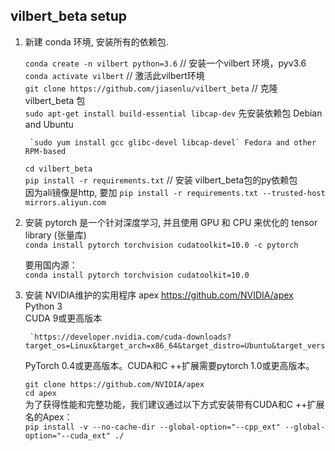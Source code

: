 ## vilbert_beta setup
1. 新建 conda 环境, 安装所有的依赖包.

    `conda create -n vilbert python=3.6`    // 安装一个vilbert 环境，pyv3.6  
    `conda activate vilbert`  // 激活此vilbert环境  
    `git clone https://github.com/jiasenlu/vilbert_beta`  // 克隆vilbert_beta 包  
    `sudo apt-get install build-essential libcap-dev` 先安装依赖包 Debian and Ubuntu  

        `sudo yum install gcc glibc-devel libcap-devel` Fedora and other RPM-based   
    `cd vilbert_beta`  
    `pip install -r requirements.txt`  // 安装 vilbert_beta包的py依赖包   
    因为ali镜像是http, 要加 `pip install -r requirements.txt --trusted-host mirrors.aliyun.com`
2. 安装 pytorch 是一个针对深度学习, 并且使用 GPU 和 CPU 来优化的 tensor library (张量库)  
`conda install pytorch torchvision cudatoolkit=10.0 -c pytorch`

    要用国内源：  
`conda install pytorch torchvision cudatoolkit=10.0`

3. 安装 NVIDIA维护的实用程序 apex   https://github.com/NVIDIA/apex  
Python 3  
CUDA 9或更高版本  

        `https://developer.nvidia.com/cuda-downloads?target_os=Linux&target_arch=x86_64&target_distro=Ubuntu&target_version=1804&target_type=runfilelocal`  

    PyTorch 0.4或更高版本。CUDA和C ++扩展需要pytorch 1.0或更高版本。  

    `git clone https://github.com/NVIDIA/apex`  
    `cd apex`  
            为了获得性能和完整功能，我们建议通过以下方式安装带有CUDA和C ++扩展名的Apex：  
    `pip install -v --no-cache-dir --global-option="--cpp_ext" --global-option="--cuda_ext" ./`